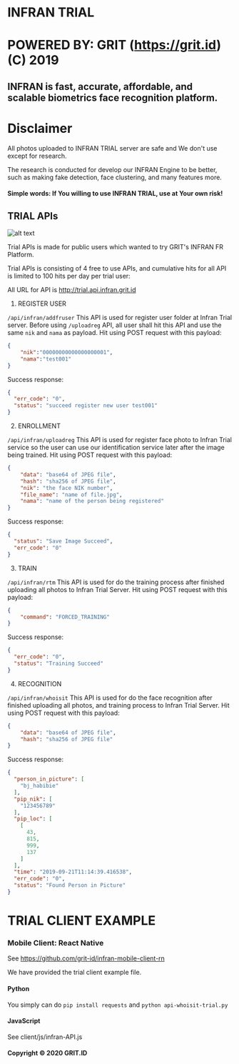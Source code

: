 # INFRAN TRIAL
# POWERED BY: GRIT (https://grit.id) (C) 2019
## INFRAN is fast, accurate, affordable, and scalable biometrics face recognition platform.
# Disclaimer
All photos uploaded to INFRAN TRIAL server are safe and We don't use except for research.

The research is conducted for develop our INFRAN Engine to be better, such as making fake detection, face clustering, and many features more.
#### Simple words: If You willing to use INFRAN TRIAL, use at Your own risk!
## TRIAL APIs
![alt text](https://i.ibb.co/YcYn36b/infran-trial-arch.png)

Trial APIs is made for public users which wanted to try GRIT's INFRAN FR Platform.

Trial APIs is consisting of 4 free to use APIs, and cumulative hits for all API is limited to 100 hits per day per trial user:

All URL for API is http://trial.api.infran.grit.id

1. REGISTER USER

`/api/infran/addfruser`
This API is used for register user folder at Infran Trial server. Before using `/uploadreg` API, all user shall hit this API and use the same `nik` and `nama` as payload.
Hit using POST request with this payload:
```json
{
	"nik":"00000000000000000001",
	"nama":"test001"
}
```
Success response:
```json
{
  "err_code": "0",
  "status": "succeed register new user test001"
}
```
2. ENROLLMENT

`/api/infran/uploadreg`
This API is used for register face photo to Infran Trial service so the user can use our identification service later after the image being trained.
Hit using POST request with this payload:
```json
{
	"data": "base64 of JPEG file",
	"hash": "sha256 of JPEG file",
	"nik": "the face NIK number",
	"file_name": "name of file.jpg",
	"nama": "name of the person being registered"
}
```
Success response:
```json
{
  "status": "Save Image Succeed",
  "err_code": "0"
}
```
3. TRAIN 

`/api/infran/rtm`
This API is used for do the training process after finished uploading all photos to Infran Trial Server.
Hit using POST request with this payload:
```json
{
    "command": "FORCED_TRAINING"
}
```
Success response:
```json
{
  "err_code": "0",
  "status": "Training Succeed"
}
```
4. RECOGNITION 

`/api/infran/whoisit`
This API is used for do the face recognition after finished uploading all photos, and training process to Infran Trial Server.
Hit using POST request with this payload:
```json
{
	"data": "base64 of JPEG file",
	"hash": "sha256 of JPEG file"
}
```
Success response:
```json
{
  "person_in_picture": [
    "bj_habibie"
  ],
  "pip_nik": [
    "123456789"
  ],
  "pip_loc": [
    [
      43,
      815,
      999,
      137
    ]
  ],
  "time": "2019-09-21T11:14:39.416538",
  "err_code": "0",
  "status": "Found Person in Picture"
}
```


# TRIAL CLIENT EXAMPLE
### Mobile Client: React Native
See https://github.com/grit-id/infran-mobile-client-rn

We have provided the trial client example file.
#### Python
You simply can do `pip install requests` and `python api-whoisit-trial.py`
#### JavaScript
See client/js/infran-API.js

#### Copyright © 2020 GRIT.ID
